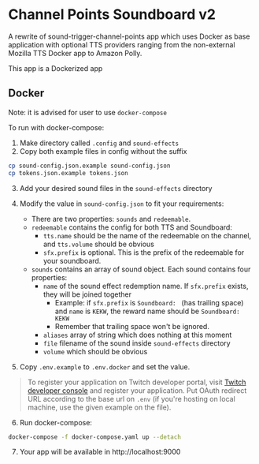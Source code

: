 # Channel Points Soundboard v2

A rewrite of sound-trigger-channel-points app which uses Docker as base application with optional TTS providers ranging from the non-external Mozilla TTS Docker app to Amazon Polly.

This app is a Dockerized app

## Docker

Note: it is advised for user to use `docker-compose`

To run with docker-compose:

1. Make directory called `.config` and `sound-effects`
2. Copy both example files in config without the suffix

```sh
cp sound-config.json.example sound-config.json
cp tokens.json.example tokens.json
```

3. Add your desired sound files in the `sound-effects` directory

4. Modify the value in `sound-config.json` to fit your requirements:

   - There are two properties: `sounds` and `redeemable`.
   - `redeemable` contains the config for both TTS and Soundboard:
     - `tts.name` should be the name of the redeemable on the channel, and `tts.volume` should be obvious
     - `sfx.prefix` is optional. This is the prefix of the redeemable for your soundboard.
   - `sounds` contains an array of sound object. Each sound contains four properties:
     - `name` of the sound effect redemption name. If `sfx.prefix` exists, they will be joined together
       - Example: if `sfx.prefix` is `Soundboard: ` (has trailing space) and `name` is `KEKW`, the reward name should be `Soundboard: KEKW`
       - Remember that trailing space won't be ignored.
     - `aliases` array of string which does nothing at this moment
     - `file` filename of the sound inside `sound-effects` directory
     - `volume` which should be obvious

5. Copy `.env.example` to `.env.docker` and set the value.

> To register your application on Twitch developer portal, visit [Twitch developer console](https://dev.twitch.tv/console/apps) and register your application. Put OAuth redirect URL according to the base url on `.env` (if you're hosting on local machine, use the given example on the file).

6. Run docker-compose:

```sh
docker-compose -f docker-compose.yaml up --detach
```

7. Your app will be available in http://localhost:9000
